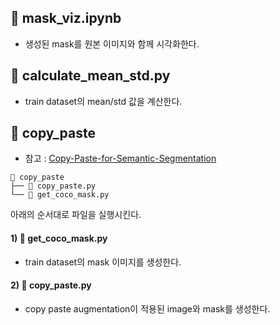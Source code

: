 ## 📝 mask_viz.ipynb
- 생성된 mask를 원본 이미지와 함께 시각화한다. 

## 📝 calculate_mean_std.py
- train dataset의 mean/std 값을 계산한다. 

## 📂 copy_paste

- 참고 : [Copy-Paste-for-Semantic-Segmentation](https://github.com/qq995431104/Copy-Paste-for-Semantic-Segmentation)
```
📂 copy_paste
├── 📝 copy_paste.py 
└── 📝 get_coco_mask.py
```
아래의 순서대로 파일을 실행시킨다. 
#### 1) 📝 get_coco_mask.py
- train dataset의 mask 이미지를 생성한다.  

#### 2) 📝 copy_paste.py 
- copy paste augmentation이 적용된 image와 mask를 생성한다.

